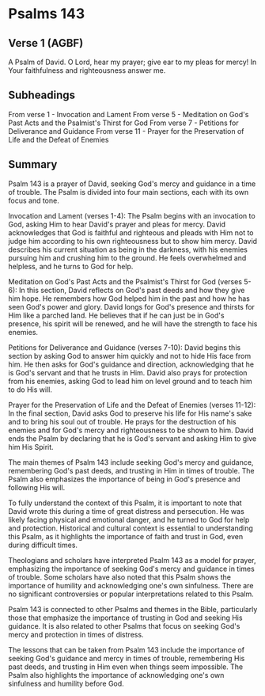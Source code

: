 # Psalms 143

## Verse 1 (AGBF)

A Psalm of David. O Lord, hear my prayer; give ear to my pleas for mercy! In Your faithfulness and righteousness answer me.

## Subheadings

From verse 1 - Invocation and Lament
From verse 5 - Meditation on God's Past Acts and the Psalmist's Thirst for God
From verse 7 - Petitions for Deliverance and Guidance
From verse 11 - Prayer for the Preservation of Life and the Defeat of Enemies

## Summary

Psalm 143 is a prayer of David, seeking God's mercy and guidance in a time of trouble. The Psalm is divided into four main sections, each with its own focus and tone.

Invocation and Lament (verses 1-4): The Psalm begins with an invocation to God, asking Him to hear David's prayer and pleas for mercy. David acknowledges that God is faithful and righteous and pleads with Him not to judge him according to his own righteousness but to show him mercy. David describes his current situation as being in the darkness, with his enemies pursuing him and crushing him to the ground. He feels overwhelmed and helpless, and he turns to God for help.

Meditation on God's Past Acts and the Psalmist's Thirst for God (verses 5-6): In this section, David reflects on God's past deeds and how they give him hope. He remembers how God helped him in the past and how he has seen God's power and glory. David longs for God's presence and thirsts for Him like a parched land. He believes that if he can just be in God's presence, his spirit will be renewed, and he will have the strength to face his enemies.

Petitions for Deliverance and Guidance (verses 7-10): David begins this section by asking God to answer him quickly and not to hide His face from him. He then asks for God's guidance and direction, acknowledging that he is God's servant and that he trusts in Him. David also prays for protection from his enemies, asking God to lead him on level ground and to teach him to do His will.

Prayer for the Preservation of Life and the Defeat of Enemies (verses 11-12): In the final section, David asks God to preserve his life for His name's sake and to bring his soul out of trouble. He prays for the destruction of his enemies and for God's mercy and righteousness to be shown to him. David ends the Psalm by declaring that he is God's servant and asking Him to give him His Spirit.

The main themes of Psalm 143 include seeking God's mercy and guidance, remembering God's past deeds, and trusting in Him in times of trouble. The Psalm also emphasizes the importance of being in God's presence and following His will.

To fully understand the context of this Psalm, it is important to note that David wrote this during a time of great distress and persecution. He was likely facing physical and emotional danger, and he turned to God for help and protection. Historical and cultural context is essential to understanding this Psalm, as it highlights the importance of faith and trust in God, even during difficult times.

Theologians and scholars have interpreted Psalm 143 as a model for prayer, emphasizing the importance of seeking God's mercy and guidance in times of trouble. Some scholars have also noted that this Psalm shows the importance of humility and acknowledging one's own sinfulness. There are no significant controversies or popular interpretations related to this Psalm.

Psalm 143 is connected to other Psalms and themes in the Bible, particularly those that emphasize the importance of trusting in God and seeking His guidance. It is also related to other Psalms that focus on seeking God's mercy and protection in times of distress.

The lessons that can be taken from Psalm 143 include the importance of seeking God's guidance and mercy in times of trouble, remembering His past deeds, and trusting in Him even when things seem impossible. The Psalm also highlights the importance of acknowledging one's own sinfulness and humility before God.